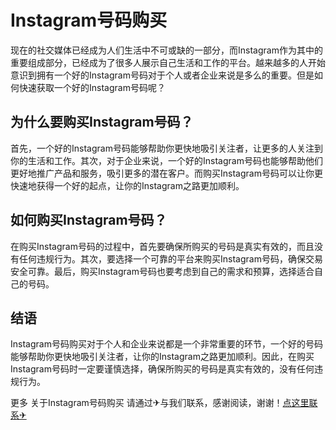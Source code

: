 # Instagram号码购买

现在的社交媒体已经成为人们生活中不可或缺的一部分，而Instagram作为其中的重要组成部分，已经成为了很多人展示自己生活和工作的平台。越来越多的人开始意识到拥有一个好的Instagram号码对于个人或者企业来说是多么的重要。但是如何快速获取一个好的Instagram号码呢？
  
## 为什么要购买Instagram号码？

首先，一个好的Instagram号码能够帮助你更快地吸引关注者，让更多的人关注到你的生活和工作。其次，对于企业来说，一个好的Instagram号码也能够帮助他们更好地推广产品和服务，吸引更多的潜在客户。而购买Instagram号码可以让你更快速地获得一个好的起点，让你的Instagram之路更加顺利。

## 如何购买Instagram号码？

在购买Instagram号码的过程中，首先要确保所购买的号码是真实有效的，而且没有任何违规行为。其次，要选择一个可靠的平台来购买Instagram号码，确保交易安全可靠。最后，购买Instagram号码也要考虑到自己的需求和预算，选择适合自己的号码。

## 结语

Instagram号码购买对于个人和企业来说都是一个非常重要的环节，一个好的号码能够帮助你更快地吸引关注者，让你的Instagram之路更加顺利。因此，在购买Instagram号码时一定要谨慎选择，确保所购买的号码是真实有效的，没有任何违规行为。

更多 关于Instagram号码购买 请通过✈与我们联系，感谢阅读，谢谢！[点这里联系✈](https://ss.k02.cc)